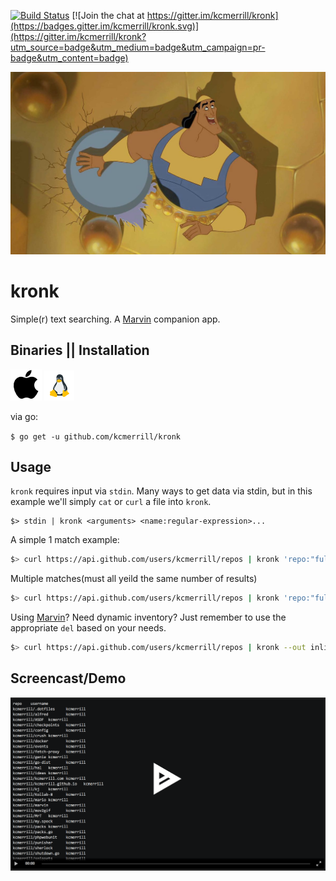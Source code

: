 [![Build Status](https://travis-ci.org/kcmerrill/kronk.svg?branch=master)](https://travis-ci.org/kcmerrill/kronk) [![Join the chat at https://gitter.im/kcmerrill/kronk](https://badges.gitter.im/kcmerrill/kronk.svg)](https://gitter.im/kcmerrill/kronk?utm_source=badge&utm_medium=badge&utm_campaign=pr-badge&utm_content=badge)

![kronk](assets/kronk.jpg "kronk")

# kronk

Simple(r) text searching. A [Marvin](https://github.com/kcmerrill/marvin) companion app.


## Binaries || Installation

[![MacOSX](https://raw.githubusercontent.com/kcmerrill/go-dist/master/assets/apple_logo.png "Mac OSX")](http://go-dist.kcmerrill.com/kcmerrill/kronk/mac/amd64) [![Linux](https://raw.githubusercontent.com/kcmerrill/go-dist/master/assets/linux_logo.png "Linux")](http://go-dist.kcmerrill.com/kcmerrill/kronk/linux/amd64)

via go:

`$ go get -u github.com/kcmerrill/kronk`

## Usage

`kronk` requires input via `stdin`. Many ways to get data via stdin, but in this example we'll simply `cat` or `curl` a file into `kronk`.

```
$> stdin | kronk <arguments> <name:regular-expression>...
```

A simple 1 match example:
```bash
$> curl https://api.github.com/users/kcmerrill/repos | kronk 'repo:"full_name": "(.*?)"'
```

Multiple matches(must all yeild the same number of results)
```bash
$> curl https://api.github.com/users/kcmerrill/repos | kronk 'repo:"full_name": "(.*?)"' 'issues:"open_issues": (\d+)'
```

Using [Marvin](https://github.com/kcmerrill/marvin)? Need dynamic inventory? Just remember to use the appropriate `del` based on your needs.
```bash
$> curl https://api.github.com/users/kcmerrill/repos | kronk --out inline 'repo:"full_name": "(.*?)"' 'issues:"open_issues": (\d+)'
```

## Screencast/Demo

[![asciicast](assets/demo.png)](https://asciinema.org/a/140001)
